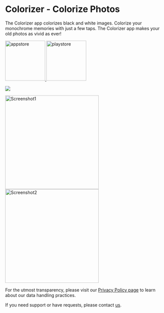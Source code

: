 # Colorizer - Colorize Photos

The Colorizer app colorizes black and white images. Colorize your monochrome memories with just a few taps. The Colorizer app makes your old photos as vivid as ever! 

<a href="https://apps.apple.com/us/app/colorizer-colorize-photos/id6590601683">
  <img src="https://elibooklover.github.io/Colorizer/appstore.png" alt="appstore" width="128"/>
</a>
<a href="https://play.google.com/store/apps/details?id=com.hoyeolkim.colorizer&pcampaignid=web_share">
  <img src="https://elibooklover.github.io/Colorizer/playstore.png" alt="playstore" width="128"/>
</a>

![](https://elibooklover.github.io/Colorizer/ColorizerDemo.gif)

<img src="https://elibooklover.github.io/Colorizer/Screenshot1.png" alt="Screenshot1" width="300"/><img src="https://elibooklover.github.io/Colorizer/Screenshot2.png" alt="Screenshot2" width="300"/>


For the utmost transparency, please visit our [Privacy Policy page](privacy.md) to learn about our data handling practices.

If you need support or have requests, please contact [us](mailto:appdeveloperkim@gmail.com).
